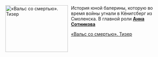 <!--2025-05-01 11:00:32-->
<div class="yb">
  <div class="rss kino_kino"><a href="https://www.kino-teatr.ru/video/49073/" title="«Вальс со смертью». Тизер"><img src="https://www.kino-teatr.ru/video/3/7/49073/poster.jpg" width="196" height="147" align="left" hspace="5" style="margin: 0px 10px 0px 5px" alt="«Вальс со смертью». Тизер"/></a>История юной балерины, которую во время войны угнали в Кёнигсберг из Смоленска. В главной роли <a href=https://www.kino-teatr.ru/teatr/acter/w/ros/633238/bio/ target=_blank><strong>Анна Сотникова</strong></a> <p class="titl"><a href="https://www.kino-teatr.ru/video/49073/">«Вальс со смертью». Тизер</a></p></div>
</div>
